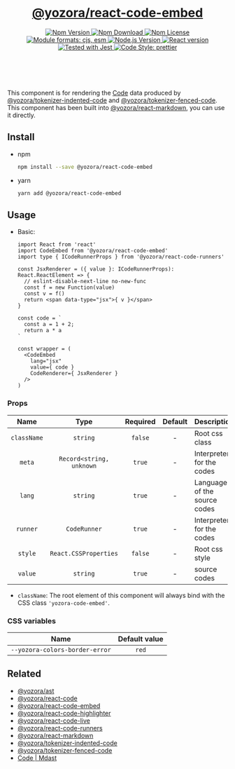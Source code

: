 <header>
  <h1 align="center">
    <a href="https://github.com/yozorajs/yozora-react/tree/release-2.x.x/packages/react-code-embed#readme">@yozora/react-code-embed</a>
  </h1>
  <div align="center">
    <a href="https://www.npmjs.com/package/@yozora/react-code-embed">
      <img
        alt="Npm Version"
        src="https://img.shields.io/npm/v/@yozora/react-code-embed.svg"
      />
    </a>
    <a href="https://www.npmjs.com/package/@yozora/react-code-embed">
      <img
        alt="Npm Download"
        src="https://img.shields.io/npm/dm/@yozora/react-code-embed.svg"
      />
    </a>
    <a href="https://www.npmjs.com/package/@yozora/react-code-embed">
      <img
        alt="Npm License"
        src="https://img.shields.io/npm/l/@yozora/react-code-embed.svg"
      />
    </a>
    <a href="#install">
      <img
        alt="Module formats: cjs, esm"
        src="https://img.shields.io/badge/module_formats-cjs%2C%20esm-green.svg"
      />
    </a>
    <a href="https://github.com/nodejs/node">
      <img
        alt="Node.js Version"
        src="https://img.shields.io/node/v/@yozora/react-code-embed"
      />
    </a>
    <a href="https://github.com/facebook/react">
      <img
        alt="React version"
        src="https://img.shields.io/npm/dependency-version/@yozora/react-code-embed/peer/react"
      />
    </a>
    <a href="https://github.com/facebook/jest">
      <img
        alt="Tested with Jest"
        src="https://img.shields.io/badge/tested_with-jest-9c465e.svg"
      />
    </a>
    <a href="https://github.com/prettier/prettier">
      <img
        alt="Code Style: prettier"
        src="https://img.shields.io/badge/code_style-prettier-ff69b4.svg?style=flat-square"
      />
    </a>
  </div>
</header>
<br/>

This component is for rendering the [Code][@yozora/ast] data produced by
[@yozora/tokenizer-indented-code][] and [@yozora/tokenizer-fenced-code].\
This component has been built into [@yozora/react-markdown][], you can use it directly.

## Install

* npm

  ```bash
  npm install --save @yozora/react-code-embed
  ```

* yarn

  ```bash
  yarn add @yozora/react-code-embed
  ```

## Usage

* Basic:

  ```tsx
  import React from 'react'
  import CodeEmbed from '@yozora/react-code-embed'
  import type { ICodeRunnerProps } from '@yozora/react-code-runners'

  const JsxRenderer = ({ value }: ICodeRunnerProps): React.ReactElement => {
    // eslint-disable-next-line no-new-func
    const f = new Function(value)
    const v = f()
    return <span data-type="jsx">{ v }</span>
  }

  const code = `
    const a = 1 + 2;
    return a * a
  `

  const wrapper = (
    <CodeEmbed
      lang="jsx"
      value={ code }
      CodeRenderer={ JsxRenderer }
    />
  )
  ```

### Props

Name          | Type                      | Required  | Default | Description
:------------:|:-------------------------:|:---------:|:-------:|:-------------
`className`   | `string`                  | `false`   | -       | Root css class
`meta`        | `Record<string, unknown`  | `true`    | -       | Interpreter for the codes
`lang`        | `string`                  | `true`    | -       | Language of the source codes
`runner`      | `CodeRunner`              | `true`    | -       | Interpreter for the codes
`style`       | `React.CSSProperties`     | `false`   | -       | Root css style
`value`       | `string`                  | `true`    | -       | source codes


* `className`: The root element of this component will always bind with the
  CSS class `'yozora-code-embed'`.

### CSS variables

Name                            | Default value
:------------------------------:|:----------------:
`--yozora-colors-border-error`  | `red`


## Related

* [@yozora/ast][]
* [@yozora/react-code][]
* [@yozora/react-code-embed][]
* [@yozora/react-code-highlighter][]
* [@yozora/react-code-live][]
* [@yozora/react-code-runners][]
* [@yozora/react-markdown][]
* [@yozora/tokenizer-indented-code][]
* [@yozora/tokenizer-fenced-code][]
* [Code | Mdast][mdast]


[@yozora/ast]: https://www.npmjs.com/package/@yozora/ast#code
[@yozora/react-code]: https://www.npmjs.com/package/@yozora/react-code
[@yozora/react-code-embed]: https://www.npmjs.com/package/@yozora/react-code-embed
[@yozora/react-code-highlighter]: https://www.npmjs.com/package/@yozora/react-code-highlighter
[@yozora/react-code-live]: https://www.npmjs.com/package/@yozora/react-code-live
[@yozora/react-code-runners]: https://www.npmjs.com/package/@yozora/react-code-runners
[@yozora/react-markdown]: https://www.npmjs.com/package/@yozora/react-markdown
[@yozora/tokenizer-indented-code]: https://www.npmjs.com/package/@yozora/tokenizer-indented-code
[@yozora/tokenizer-fenced-code]: https://www.npmjs.com/package/@yozora/tokenizer-fenced-code
[mdast]: https://github.com/syntax-tree/mdast#code